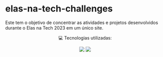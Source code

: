 # elas-na-tech-challenges

Este tem o objetivo de concentrar as atividades e projetos desenvolvidos durante o Elas na Tech 2023 em um único site.

<div align='center'>

💻 Tecnologias utilizadas: 

 <a href="https://developer.mozilla.org/pt-BR/docs/Web/HTML" target="_blank"> <img src="https://img.shields.io/badge/HTML5-E34F26?style=for-the-badge&logo=html5&logoColor=white" /></a>
 <a href="https://developer.mozilla.org/pt-BR/docs/Web/CSS" target="_blank"><img src="https://img.shields.io/badge/CSS3-1572B6?style=for-the-badge&logo=css3&logoColor=white" />  </a>

 </div>
